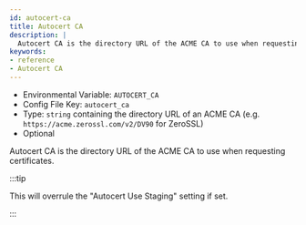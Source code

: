 ```yaml
---
id: autocert-ca
title: Autocert CA
description: |
  Autocert CA is the directory URL of the ACME CA to use when requesting certificates.
keywords:
- reference
- Autocert CA
---
```


- Environmental Variable: `AUTOCERT_CA`
- Config File Key: `autocert_ca`
- Type: `string` containing the directory URL of an ACME CA (e.g. `https://acme.zerossl.com/v2/DV90` for ZeroSSL)
- Optional

Autocert CA is the directory URL of the ACME CA to use when requesting certificates.

:::tip

This will overrule the "Autocert Use Staging" setting if set.

:::
